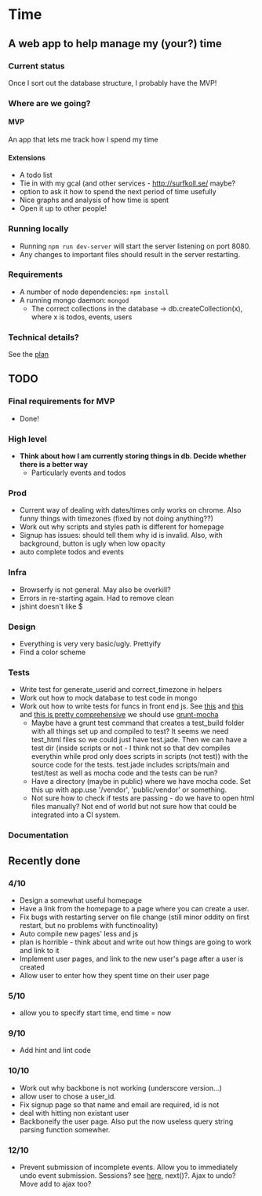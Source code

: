 # Time

## A web app to help manage my (your?) time

### Current status

Once I sort out the database structure, I probably have the MVP!

### Where are we going?

#### MVP
An app that lets me track how I spend my time

#### Extensions
* A todo list
* Tie in with my gcal (and other services - http://surfkoll.se/ maybe?
* option to ask it how to spend the next period of time usefully
* Nice graphs and analysis of how time is spent
* Open it up to other people!

### Running locally

* Running `npm run dev-server` will start the server listening on port 8080.
* Any changes to important files should result in the server restarting.

### Requirements

* A number of node dependencies: `npm install`
* A running mongo daemon: `mongod`
  * The correct collections in the database -> db.createCollection(x), where x is todos, events, users

### Technical details?

See the [plan](plan.md)

## TODO

### Final requirements for MVP
* Done!

### High level
* **Think about how I am currently storing things in db. Decide whether there is a better way**
  * Particularly events and todos

### Prod
* Current way of dealing with dates/times only works on chrome. Also funny things with timezones (fixed by not doing anything??)
* Work out why scripts and styles path is different for homepage
* Signup has issues: should tell them why id is invalid. Also, with background, button is ugly when low opacity
* auto complete todos and events

### Infra
* Browserfy is not general. May also be overkill?
* Errors in re-starting again. Had to remove clean
* jshint doesn't like $

### Design
* Everything is very very basic/ugly. Prettyify
 * Find a color scheme

### **Tests**
* Write test for generate_userid and correct_timezone in helpers
* Work out how to mock database to test code in mongo
* Work out how to write tests for funcs in front end js. See [this](http://blog.codeship.io/2014/01/22/testing-frontend-javascript-code-using-mocha-chai-and-sinon.html) and [this](https://shanetomlinson.com/2013/testing-javascript-frontend-part-1-anti-patterns-and-fixes/) and [this is pretty comprehensive](http://staal.io/blog/2013/08/17/incredibly-convenient-testing-of-frontend-javascript-with-node-dot-js/) we should use [grunt-mocha](https://github.com/kmiyashiro/grunt-mocha)
  * Maybe have a grunt test command that creates a test_build folder with all things set up and compiled to test? It seems we need test_html files so we could just have test.jade. Then we can have a test dir (inside scripts or not - I think not so that dev compiles everythin while prod only does scripts in scripts (not test)) with the source code for the tests. test.jade includes scripts/main and test/test as well as mocha code and the tests can be run? 
  * Have a directory (maybe in public) where we have mocha code. Set this up with app.use '/vendor', 'public/vendor' or something.
  * Not sure how to check if tests are passing - do we have to open html files manually? Not end of world but not sure how that could be integrated into a CI system.
### Documentation

## Recently done
### 4/10
* Design a somewhat useful homepage
* Have a link from the homepage to a page where you can create a user.
* Fix bugs with restarting server on file change (still minor oddity on first restart, but no problems with functinoality)
* Auto compile new pages' less and js
* plan is horrible - think about and write out how things are going to work and link to it
* Implement user pages, and link to the new user's page after a user is created
* Allow user to enter how they spent time on their user page

### 5/10
* allow you to specify start time, end time = now

### 9/10
* Add hint and lint code

### 10/10
* Work out why backbone is not working (underscore version...)
* allow user to chose a user_id.
* Fix signup page so that name and email are required, id is not
* deal with hitting non existant user
* Backboneify the user page. Also put the now useless query string parsing function somewher.

### 12/10
* Prevent submission of incomplete events. Allow you to immediately undo event submission. Sessions? see [here](http://blog.modulus.io/nodejs-and-express-sessions), next()?. Ajax to undo? Move add to ajax too?
